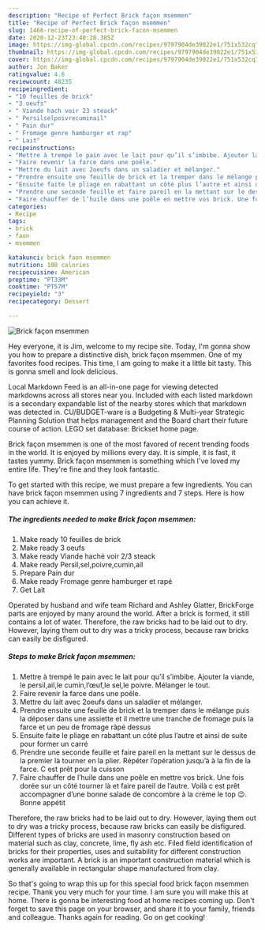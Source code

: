 ```yaml
---
description: "Recipe of Perfect Brick façon msemmen"
title: "Recipe of Perfect Brick façon msemmen"
slug: 1466-recipe-of-perfect-brick-facon-msemmen
date: 2020-12-23T23:40:28.385Z
image: https://img-global.cpcdn.com/recipes/9797904de39022e1/751x532cq70/brick-facon-msemmen-photo-principale-de-la-recette.jpg
thumbnail: https://img-global.cpcdn.com/recipes/9797904de39022e1/751x532cq70/brick-facon-msemmen-photo-principale-de-la-recette.jpg
cover: https://img-global.cpcdn.com/recipes/9797904de39022e1/751x532cq70/brick-facon-msemmen-photo-principale-de-la-recette.jpg
author: Jon Baker
ratingvalue: 4.6
reviewcount: 48235
recipeingredient:
- "10 feuilles de brick"
- "3 oeufs"
- " Viande hach voir 23 steack"
- " Persilselpoivrecuminail"
- " Pain dur"
- " Fromage genre hamburger et rap"
- " Lait"
recipeinstructions:
- "Mettre à trempé le pain avec le lait pour qu’il s’imbibe. Ajouter la viande, le persil,ail,le cumin,l’œuf,le sel,le poivre. Mélanger le tout."
- "Faire revenir la farce dans une poêle."
- "Mettre du lait avec 2oeufs dans un saladier et mélanger."
- "Prendre ensuite une feuille de brick et la tremper dans le mélange puis la déposer dans une assiette et il mettre une tranche de fromage puis la farce et un peu de fromage râpé dessus"
- "Ensuite faite le pliage en rabattant un côté plus l’autre et ainsi de suite pour former un carré"
- "Prendre une seconde feuille et faire pareil en la mettant sur le dessus de la premier là tourner en la plier. Répéter l’opération jusqu’à à la fin de la farce. C est prêt pour la cuisson"
- "Faire chauffer de l’huile dans une poêle en mettre vos brick. Une fois dorée sur un côté tourner là et faire pareil de l’autre. Voilà c est prêt accompagner d’une bonne salade de concombre à la crème le top 😉. Bonne appétit"
categories:
- Recipe
tags:
- brick
- faon
- msemmen

katakunci: brick faon msemmen 
nutrition: 108 calories
recipecuisine: American
preptime: "PT33M"
cooktime: "PT57M"
recipeyield: "3"
recipecategory: Dessert

---
```



![Brick façon msemmen](https://img-global.cpcdn.com/recipes/9797904de39022e1/751x532cq70/brick-facon-msemmen-photo-principale-de-la-recette.jpg)

Hey everyone, it is Jim, welcome to my recipe site. Today, I'm gonna show you how to prepare a distinctive dish, brick façon msemmen. One of my favorites food recipes. This time, I am going to make it a little bit tasty. This is gonna smell and look delicious.

Local Markdown Feed is an all-in-one page for viewing detected markdowns across all stores near you. Included with each listed markdown is a secondary expandable list of the nearby stores which that markdown was detected in. CU/BUDGET-ware is a Budgeting &amp; Multi-year Strategic Planning Solution that helps management and the Board chart their future course of action. LEGO set database: Brickset home page.

Brick façon msemmen is one of the most favored of recent trending foods in the world. It is enjoyed by millions every day. It is simple, it is fast, it tastes yummy. Brick façon msemmen is something which I've loved my entire life. They're fine and they look fantastic.


To get started with this recipe, we must prepare a few ingredients. You can have brick façon msemmen using 7 ingredients and 7 steps. Here is how you can achieve it.

<!--inarticleads1-->

##### The ingredients needed to make Brick façon msemmen:

1. Make ready 10 feuilles de brick
1. Make ready 3 oeufs
1. Make ready  Viande haché voir 2/3 steack
1. Make ready  Persil,sel,poivre,cumin,ail
1. Prepare  Pain dur
1. Make ready  Fromage genre hamburger et rapé
1. Get  Lait


Operated by husband and wife team Richard and Ashley Glatter, BrickForge parts are enjoyed by many around the world. After a brick is formed, it still contains a lot of water. Therefore, the raw bricks had to be laid out to dry. However, laying them out to dry was a tricky process, because raw bricks can easily be disfigured. 

<!--inarticleads2-->

##### Steps to make Brick façon msemmen:

1. Mettre à trempé le pain avec le lait pour qu’il s’imbibe. Ajouter la viande, le persil,ail,le cumin,l’œuf,le sel,le poivre. Mélanger le tout.
1. Faire revenir la farce dans une poêle.
1. Mettre du lait avec 2oeufs dans un saladier et mélanger.
1. Prendre ensuite une feuille de brick et la tremper dans le mélange puis la déposer dans une assiette et il mettre une tranche de fromage puis la farce et un peu de fromage râpé dessus
1. Ensuite faite le pliage en rabattant un côté plus l’autre et ainsi de suite pour former un carré
1. Prendre une seconde feuille et faire pareil en la mettant sur le dessus de la premier là tourner en la plier. Répéter l’opération jusqu’à à la fin de la farce. C est prêt pour la cuisson
1. Faire chauffer de l’huile dans une poêle en mettre vos brick. Une fois dorée sur un côté tourner là et faire pareil de l’autre. Voilà c est prêt accompagner d’une bonne salade de concombre à la crème le top 😉. Bonne appétit


Therefore, the raw bricks had to be laid out to dry. However, laying them out to dry was a tricky process, because raw bricks can easily be disfigured. Different types of bricks are used in masonry construction based on material such as clay, concrete, lime, fly ash etc. Filed field identification of bricks for their properties, uses and suitability for different construction works are important. A brick is an important construction material which is generally available in rectangular shape manufactured from clay. 

So that's going to wrap this up for this special food brick façon msemmen recipe. Thank you very much for your time. I am sure you will make this at home. There is gonna be interesting food at home recipes coming up. Don't forget to save this page on your browser, and share it to your family, friends and colleague. Thanks again for reading. Go on get cooking!
